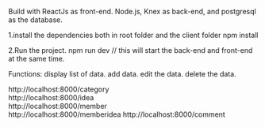 Build with ReactJs as front-end.
Node.js, Knex as back-end, and postgresql as the database.


1.install the dependencies both in root folder and the client folder
npm install    

2.Run the project.
npm run dev  // this will start the back-end and front-end at the same time.

Functions:
display list of data.
add data.
edit the data.
delete the data.

http://localhost:8000/category  
http://localhost:8000/idea  
http://localhost:8000/member  
http://localhost:8000/memberidea
http://localhost:8000/comment
